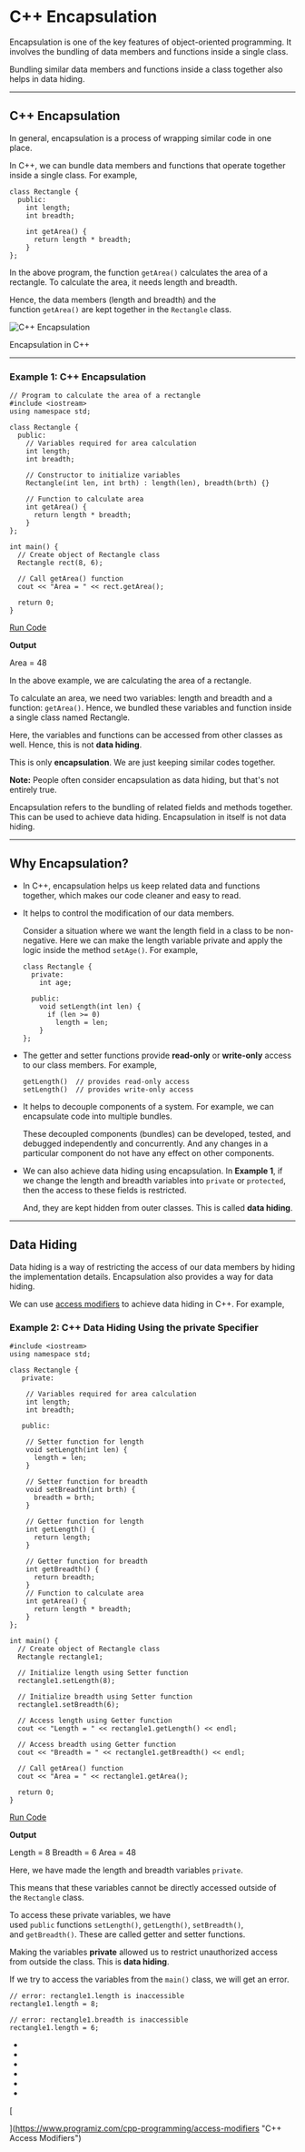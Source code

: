 # C++ Encapsulation

Encapsulation is one of the key features of object-oriented programming. It involves the bundling of data members and functions inside a single class.

Bundling similar data members and functions inside a class together also helps in data hiding.

---

## C++ Encapsulation

In general, encapsulation is a process of wrapping similar code in one place.

In C++, we can bundle data members and functions that operate together inside a single class. For example,

```
class Rectangle {
  public:
    int length;
    int breadth;

    int getArea() {
      return length * breadth;
    }
};
```

In the above program, the function `getArea()` calculates the area of a rectangle. To calculate the area, it needs length and breadth.

Hence, the data members (length and breadth) and the function `getArea()` are kept together in the `Rectangle` class.

![C++ Encapsulation](https://cdn.programiz.com/sites/tutorial2program/files/cpp-encapsulation-implementation.png "C++ Encapsulation")

Encapsulation in C++

---

### Example 1: C++ Encapsulation

```
// Program to calculate the area of a rectangle
#include <iostream>
using namespace std;

class Rectangle {
  public:
    // Variables required for area calculation
    int length;
    int breadth;

    // Constructor to initialize variables
    Rectangle(int len, int brth) : length(len), breadth(brth) {}

    // Function to calculate area
    int getArea() {
      return length * breadth;
    }
};

int main() {
  // Create object of Rectangle class
  Rectangle rect(8, 6);

  // Call getArea() function
  cout << "Area = " << rect.getArea();

  return 0;
}
```

[Run Code](https://www.programiz.com/cpp-programming/online-compiler)

**Output**

Area = 48

In the above example, we are calculating the area of a rectangle.

To calculate an area, we need two variables: length and breadth and a function: `getArea()`. Hence, we bundled these variables and function inside a single class named Rectangle.

Here, the variables and functions can be accessed from other classes as well. Hence, this is not **data hiding**.

This is only **encapsulation**. We are just keeping similar codes together.

**Note:** People often consider encapsulation as data hiding, but that's not entirely true.

Encapsulation refers to the bundling of related fields and methods together. This can be used to achieve data hiding. Encapsulation in itself is not data hiding.

---

## Why Encapsulation?

- In C++, encapsulation helps us keep related data and functions together, which makes our code cleaner and easy to read.

- It helps to control the modification of our data members.  
      
    Consider a situation where we want the length field in a class to be non-negative. Here we can make the length variable private and apply the logic inside the method `setAge()`. For example,  
      
    
    ```
    class Rectangle {
      private:
        int age;
    
      public:
        void setLength(int len) {
          if (len >= 0)
            length = len;
        }
    };
    ```
    

- The getter and setter functions provide **read-only** or **write-only** access to our class members. For example,  
      
    
    ```
    getLength()  // provides read-only access
    setLength()  // provides write-only access
    ```
    
- It helps to decouple components of a system. For example, we can encapsulate code into multiple bundles.  
      
    These decoupled components (bundles) can be developed, tested, and debugged independently and concurrently. And any changes in a particular component do not have any effect on other components.
- We can also achieve data hiding using encapsulation. In **Example 1**, if we change the length and breadth variables into `private` or `protected`, then the access to these fields is restricted.  
      
    And, they are kept hidden from outer classes. This is called **data hiding**.

---

## Data Hiding

Data hiding is a way of restricting the access of our data members by hiding the implementation details. Encapsulation also provides a way for data hiding.

We can use [access modifiers](https://www.programiz.com/cpp-programming/access-modifiers) to achieve data hiding in C++. For example,

### Example 2: C++ Data Hiding Using the private Specifier

```
#include <iostream>
using namespace std;

class Rectangle {
   private:

    // Variables required for area calculation
    int length;
    int breadth;

   public:

    // Setter function for length
    void setLength(int len) {
      length = len;
    }

    // Setter function for breadth
    void setBreadth(int brth) {
      breadth = brth;
    }

    // Getter function for length
    int getLength() {
      return length;
    }

    // Getter function for breadth
    int getBreadth() {
      return breadth;
    }
    // Function to calculate area
    int getArea() {
      return length * breadth;
    }
};

int main() {
  // Create object of Rectangle class
  Rectangle rectangle1;

  // Initialize length using Setter function
  rectangle1.setLength(8);

  // Initialize breadth using Setter function
  rectangle1.setBreadth(6);

  // Access length using Getter function
  cout << "Length = " << rectangle1.getLength() << endl;

  // Access breadth using Getter function
  cout << "Breadth = " << rectangle1.getBreadth() << endl;

  // Call getArea() function
  cout << "Area = " << rectangle1.getArea();

  return 0;
}
```

[Run Code](https://www.programiz.com/cpp-programming/online-compiler)

**Output**

Length = 8
Breadth = 6
Area = 48

Here, we have made the length and breadth variables `private`.

This means that these variables cannot be directly accessed outside of the `Rectangle` class.

To access these private variables, we have used `public` functions `setLength()`, `getLength()`, `setBreadth()`, and `getBreadth()`. These are called getter and setter functions.

Making the variables **private** allowed us to restrict unauthorized access from outside the class. This is **data hiding**.

If we try to access the variables from the `main()` class, we will get an error.

```
// error: rectangle1.length is inaccessible
rectangle1.length = 8;

// error: rectangle1.breadth is inaccessible
rectangle1.length = 6;
```

- [](https://www.programiz.com/cpp-programming/encapsulation#introduction)
- [](https://www.programiz.com/cpp-programming/encapsulation#encapsulation)
- [](https://www.programiz.com/cpp-programming/encapsulation#example1)
- [](https://www.programiz.com/cpp-programming/encapsulation#why-encapsulation)
- [](https://www.programiz.com/cpp-programming/encapsulation#data-hiding)
- [](https://www.programiz.com/cpp-programming/encapsulation#example2)

[

  


](https://www.programiz.com/cpp-programming/access-modifiers "C++ Access Modifiers")